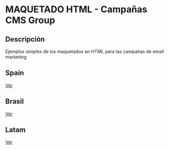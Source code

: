 # MAQUETADO HTML - Campañas CMS Group

## Descripción 

Ejemplos simples de los maquetados en HTML para las campañas de email marketing


## Spain
[Ver](https://cmseventos.com/2020/espana/eventos/legal-forum-week/mails/20200612/asistentes.html) 

## Brasil
[Ver](https://innovationfieldtrip.com/digital/mails/20200601/20200601.html) 

## Latam
[Ver](https://cmseventos.com/2020/argentina/apu/mails/20200915/20200915.html) 





